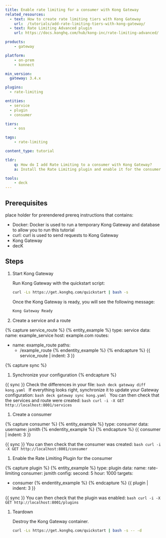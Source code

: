```yaml
---
title: Enable rate limiting for a consumer with Kong Gateway
related_resources:
  - text: How to create rate limiting tiers with Kong Gateway
    url:  /tutorials/add-rate-limiting-tiers-with-kong-gateway/
  - text: Rate Limiting Advanced plugin
    url: https://docs.konghq.com/hub/kong-inc/rate-limiting-advanced/

products:
    - gateway

platform:
    - on-prem
    - konnect

min_version:
  gateway: 3.4.x

plugins:
  - rate-limiting

entities: 
  - service
  - plugin
  - consumer

tiers:
    - oss

tags:
    - rate-limiting

content_type: tutorial

tldr:
    q: How do I add Rate Limiting to a consumer with Kong Gateway?
    a: Install the Rate Limiting plugin and enable it for the consumer.

tools:
    - deck
---
```


## Prerequisites 

place holder for prerendered prereq instructions that contains: 

* Docker: Docker is used to run a temporary Kong Gateway and database to allow you to run this tutorial
* curl: curl is used to send requests to Kong Gateway
* Kong Gateway
* decK

## Steps

1. Start Kong Gateway

    Run Kong Gateway with the quickstart script:
    ```bash
    curl -Ls https://get.konghq.com/quickstart | bash -s
    ```

    Once the Kong Gateway is ready, you will see the following message:

    ```bash
    Kong Gateway Ready 
    ```

1. Create a service and a route

{% capture service_route %}
{% entity_example %}
type: service
data:
  name: example_service
  host: example.com
  routes:
  - name: example_route
    paths:
    - /example_route
{% endentity_example %}
{% endcapture %}
{{ service_route | indent: 3 }}

{% capture sync %}
1. Synchronize your configuration
{% endcapture %}

{{ sync }}
    Check the differences in your file:
    ```bash
    deck gateway diff kong.yaml
    ```
    If everything looks right, synchronize it to update your Gateway configuration:
    ```bash
    deck gateway sync kong.yaml
    ```
    You can then check that the services and route were created:
    ```bash
    curl -i -X GET http://localhost:8001/services
    ```


1. Create a consumer 

{% capture consumer %}
{% entity_example %}
type: consumer
data:
  username: jsmith
{% endentity_example %}
{% endcapture %}
{{ consumer | indent: 3 }}

{{ sync }}
    You can then check that the consumer was created:
    ```bash
    curl -i -X GET http://localhost:8001/consumer
    ```


1. Enable the Rate Limiting Plugin for the consumer

{% capture plugin %}
{% entity_example %}
type: plugin
data:
  name: rate-limiting
  consumer: jsmith
  config:
    second: 5
    hour: 1000
targets:
  - consumer
{% endentity_example %}
{% endcapture %}
{{ plugin | indent: 3 }}

{{ sync }}
    You can then check that the plugin was enabled:
    ```bash
    curl -i -X GET http://localhost:8001/plugins
    ```

1. Teardown

   Destroy the Kong Gateway container.

   ```bash
   curl -Ls https://get.konghq.com/quickstart | bash -s -- -d
   ```
